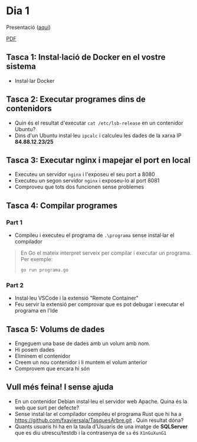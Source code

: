 # Dia 1

Presentació ([aquí](https://docs.google.com/presentation/d/1zW82h1rE6VDcoiVfkBobVSjDTT3AKCsISjOICeiDfAA/edit?usp=sharing))

[PDF](Presentacio.pdf)

## Tasca 1: Instal·lació de Docker en el vostre sistema

- Instal·lar Docker

## Tasca 2: Executar programes dins de contenidors

- Quin és el resultat d'executar `cat /etc/lsb-release` en un contenidor Ubuntu?
- Dins d'un Ubuntu instal·leu `ipcalc` i calculeu les dades de la xarxa IP **84.88.12.23/25**

## Tasca 3: Executar nginx i mapejar el port en local

- Executeu un servidor `nginx` i l'exposeu el seu port a 8080
- Executeu un segon servidor `nginx` i exposeu-lo al port 8081
- Comproveu que tots dos funcionen sense problemes

## Tasca 4: Compilar programes

### Part 1

- Compileu i executeu el programa de `.\programa` sense instal·lar el compilador

> En Go el mateix interpret serveix per compilar i executar un programa. Per exemple:
>
> ```bash
> go run programa.go
> ```

### Part 2

- Instal·leu VSCode i la extensió "Remote Container"
- Feu servir la extensió per comprovar que es pot debugar i executar el programa en l'Ide

## Tasca 5: Volums de dades

- Engeguem una base de dades amb un volum amb nom.
- Hi posem dades
- Eliminem el contenidor
- Creem un nou contenidor i li muntem el volum anterior
- Comprovem que encara hi són

## Vull més feina! I sense ajuda

- En un contenidor Debian instal·leu el servidor web Apache. Quina és la web que surt per defecte?
- Sense instal·lar el compilador compileu el programa Rust que hi ha a https://github.com/fxaviersala/TasquesArbre.git . Quin resultat dóna?
- Quants usuaris hi ha en la taula d’Usuaris de una imatge de **SQLServer** que es diu utrescu/testdb i la contrasenya de `sa` és `X1nGuXunG1`
